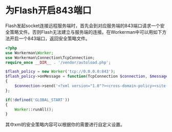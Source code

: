 # 为Flash开启843端口


Flash发起socket连接远程服务端时，首先会到对应服务端的843端口请求一个安全策略文件。否则Flash无法建立与服务端的连接。在Workerman中可以用如下方法开启一个843端口，返回安全策略文件。

```php
<?php
use Workerman\Worker;
use Workerman\Connection\TcpConnection;
require_once __DIR__ . '/vendor/autoload.php';

$flash_policy = new Worker('tcp://0.0.0.0:843');
$flash_policy->onMessage = function(TcpConnection $connection, $message)
{
    $connection->send('<?xml version="1.0"?><cross-domain-policy><site-control permitted-cross-domain-policies="all"/><allow-access-from domain="*" to-ports="*"/></cross-domain-policy>'."\0");
};

if(!defined('GLOBAL_START'))
{
    Worker::runAll();
}
```

其中xml的安全策略内容可以根据你的需要进行自定义设置。
